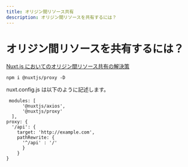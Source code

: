 ```yaml
---
title: オリジン間リソース共有
description: オリジン間リソースを共有するには？
---
```


# オリジン間リソースを共有するには？

[Nuxt.js においてのオリジン間リソース共有の解決策](https://github.com/nuxt-community/proxy-module#readme)

```
npm i @nuxtjs/proxy -D
```

nuxt.config.js は以下のように記述します。

```
 modules: [
      '@nuxtjs/axios',
      '@nuxtjs/proxy'
  ],
proxy: {
  '/api': {
    target: 'http://example.com',
    pathRewrite: {
      '^/api' : '/'
      }
    }
}
```
